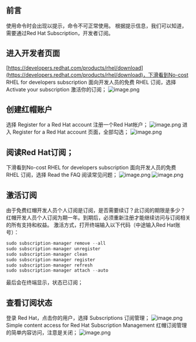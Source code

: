## 前言
使用命令时会出现以提示，命令不可正常使用。
根据提示信息，我们可以知道，需要通过Red Hat Subscription，开发者订阅。
## 进入开发者页面
[https://developers.redhat.com/products/rhel/download](https://developers.redhat.com/products/rhel/download)，下滑看到No-cost RHEL for developers subscription 面向开发人员的免费 RHEL 订阅，选择Activate your subscription 激活你的订阅；
![image.png](https://cdn.nlark.com/yuque/0/2023/png/33625181/1689217988602-8e5034cd-b7b3-48eb-8073-10f6da3bae9e.png#averageHue=%23ada9a7&clientId=ua7ee4cdf-d279-4&from=paste&height=707&id=rgcgA&originHeight=1060&originWidth=1891&originalType=binary&ratio=1.5&rotation=0&showTitle=false&size=476793&status=done&style=none&taskId=u4f4d9c06-7947-42d2-9289-617b457ff1c&title=&width=1260.6666666666667)
## 创建红帽账户
选择 Register for a Red Hat account 注册一个Red Hat帐户；
![image.png](https://cdn.nlark.com/yuque/0/2023/png/33625181/1689218478962-dbd85a80-32d7-4dd2-a298-7bb4bc031274.png#averageHue=%23706b6a&clientId=ua7ee4cdf-d279-4&from=paste&height=700&id=ue01322f1&originHeight=1050&originWidth=1878&originalType=binary&ratio=1.5&rotation=0&showTitle=false&size=100688&status=done&style=none&taskId=ud31d43f3-3d5b-41d3-bace-c9bfb5c3ae9&title=&width=1252)
进入 Register for a Red Hat account 页面，全部勾选；
![image.png](https://cdn.nlark.com/yuque/0/2023/png/33625181/1689218675566-52256a72-578a-4a3f-84d9-6c7a7f7e1a55.png#averageHue=%23fdfcfc&clientId=ua7ee4cdf-d279-4&from=paste&height=423&id=ufaa5ae2e&originHeight=634&originWidth=1326&originalType=binary&ratio=1.5&rotation=0&showTitle=false&size=58887&status=done&style=none&taskId=u9a95ca99-8b0e-4041-bc38-d4c6efa81bc&title=&width=884)
## 阅读Red Hat订阅； 
下滑看到No-cost RHEL for developers subscription 面向开发人员的免费 RHEL 订阅，选择 Read the FAQ 阅读常见问题；
![image.png](https://cdn.nlark.com/yuque/0/2023/png/33625181/1689219082112-f27e54fe-44bf-4cd5-a4e3-2a59f2dd43de.png#averageHue=%23f9f6f3&clientId=ua7ee4cdf-d279-4&from=paste&height=461&id=ua9277c7a&originHeight=692&originWidth=1872&originalType=binary&ratio=1.5&rotation=0&showTitle=false&size=161587&status=done&style=none&taskId=uca5775bd-f406-451d-b28d-7b6ecc57102&title=&width=1248)
![image.png](https://cdn.nlark.com/yuque/0/2023/png/33625181/1689219144693-36ee7846-e80c-4f00-a657-13c4c282b2f1.png#averageHue=%23e7e6e5&clientId=ua7ee4cdf-d279-4&from=paste&height=653&id=u53ed1fc1&originHeight=979&originWidth=1890&originalType=binary&ratio=1.5&rotation=0&showTitle=false&size=278163&status=done&style=none&taskId=ub4112a1a-1388-4f20-ab6f-0f96e6ca960&title=&width=1260)
## 激活订阅
由于免费红帽开发人员个人订阅是订阅，是否需要续订？此订阅的期限是多少？
红帽开发人员个人订阅为期一年。到期后，必须重新注册才能继续访问与订阅相关的所有支持和权益。
激活方式，打开终端输入以下代码（中途输入Red Hat账号）：
```java
sudo subscription-manager remove --all
sudo subscription-manager unregister
sudo subscription-manager clean
sudo subscription-manager register
sudo subscription-manager refresh
sudo subscription-manager attach --auto
```
最后会在终端显示，状态已订阅；
## 查看订阅状态
登录 Red Hat，点击你的用户，选择 Subscriptions 订阅管理；
![image.png](https://cdn.nlark.com/yuque/0/2023/png/33625181/1689220026213-69f5ffcb-22ad-4620-bb60-5648fe7c9a1e.png#averageHue=%23fefefe&clientId=ua7ee4cdf-d279-4&from=paste&height=415&id=u8d43426a&originHeight=622&originWidth=1214&originalType=binary&ratio=1.5&rotation=0&showTitle=false&size=80930&status=done&style=none&taskId=uc67fdd28-38dd-4d4a-8c81-696b113ac99&title=&width=809.3333333333334)
Simple content access for Red Hat Subscription Management 红帽订阅管理的简单内容访问，注意是关闭；
![image.png](https://cdn.nlark.com/yuque/0/2023/png/33625181/1689220342577-8083aed2-c081-4ed2-a3fa-c3aa84ee77fd.png#averageHue=%23e8e7e7&clientId=ua7ee4cdf-d279-4&from=paste&height=679&id=u8e3f4ea9&originHeight=1018&originWidth=1888&originalType=binary&ratio=1.5&rotation=0&showTitle=false&size=163120&status=done&style=none&taskId=uc1c0d736-a3bc-4d2a-8b9b-616a33a3eb9&title=&width=1258.6666666666667)
